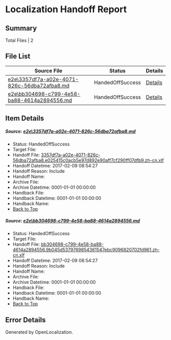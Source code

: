 # <a name='report-top'></a> Localization Handoff Report

## Summary
 Total Files | 2

## File List
 Source File | Status | Details 
 ----------- | ------ | ------- 
 [e2e\3357df7a-a02e-4071-826c-56dba72afba8.md](https://github.com/OpenLocalizationTestOrg/ol-test0/blob/8b13e24fb7ec0296931b861a73db9063e5c31a59/e2e/3357df7a-a02e-4071-826c-56dba72afba8.md) | HandedOffSuccess | [Details](#67162e30ee316bf7755d60f3935decdee12925533)
 [e2e\bb304698-c799-4e58-ba88-4614a2894556.md](https://github.com/OpenLocalizationTestOrg/ol-test0/blob/8b13e24fb7ec0296931b861a73db9063e5c31a59/e2e/bb304698-c799-4e58-ba88-4614a2894556.md) | HandedOffSuccess | [Details](#ae5cd954486e0c284e4790272cc006f3a0d02b047)

## Item Details
##### <a name='67162e30ee316bf7755d60f3935decdee12925533'></a> Source: [e2e\3357df7a-a02e-4071-826c-56dba72afba8.md](https://github.com/OpenLocalizationTestOrg/ol-test0/blob/8b13e24fb7ec0296931b861a73db9063e5c31a59/e2e/3357df7a-a02e-4071-826c-56dba72afba8.md)
* Status: HandedOffSuccess
* Target File: 
* Handoff File: [3357df7a-a02e-4071-826c-56dba72afba8.e025415c0acb5e97d892e90aff7cf290ff07dfb9.zh-cn.xlf](https://github.com/OpenLocalizationTestOrg/ol-test0-handoff/blob/32bcb481f401f968e4946ed2188b396fb1af76d5/ol-handoff/OpenLocalizationTestOrg/ol-test0-zhcn/shujia/ht/3357df7a-a02e-4071-826c-56dba72afba8.e025415c0acb5e97d892e90aff7cf290ff07dfb9.zh-cn.xlf)
* Handoff Datetime: 2017-02-09 08:54:27
* Handoff Reason: Include
* Handoff Name: 
* Archive File: 
* Archive Datetime: 0001-01-01 00:00:00
* Handback File: 
* Handback Datetime: 0001-01-01 00:00:00
* Handback Name: 
* [Back to Top](#report-top)

##### <a name='ae5cd954486e0c284e4790272cc006f3a0d02b047'></a> Source: [e2e\bb304698-c799-4e58-ba88-4614a2894556.md](https://github.com/OpenLocalizationTestOrg/ol-test0/blob/8b13e24fb7ec0296931b861a73db9063e5c31a59/e2e/bb304698-c799-4e58-ba88-4614a2894556.md)
* Status: HandedOffSuccess
* Target File: 
* Handoff File: [bb304698-c799-4e58-ba88-4614a2894556.9b045d5379769854361547ebc9096820702fd961.zh-cn.xlf](https://github.com/OpenLocalizationTestOrg/ol-test0-handoff/blob/32bcb481f401f968e4946ed2188b396fb1af76d5/ol-handoff/OpenLocalizationTestOrg/ol-test0-zhcn/shujia/ht/bb304698-c799-4e58-ba88-4614a2894556.9b045d5379769854361547ebc9096820702fd961.zh-cn.xlf)
* Handoff Datetime: 2017-02-09 08:54:27
* Handoff Reason: Include
* Handoff Name: 
* Archive File: 
* Archive Datetime: 0001-01-01 00:00:00
* Handback File: 
* Handback Datetime: 0001-01-01 00:00:00
* Handback Name: 
* [Back to Top](#report-top)


## Error Details

Generated by OpenLocalization.

